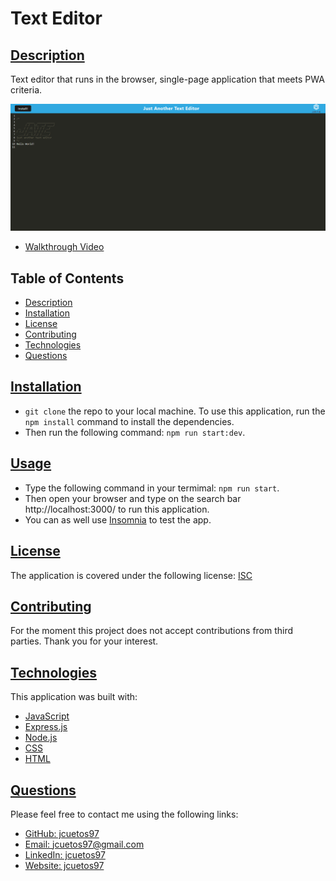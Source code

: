 # Text Editor

## [Description](#table-of-contents)
Text editor that runs in the browser, single-page application that meets PWA criteria.

![Demo](./demo/SS.png)

- [Walkthrough Video](./demo/Demo%20Video.webm)

## Table of Contents
* [Description](#description)
* [Installation](#installation)
* [License](#license)
* [Contributing](#contributing)
* [Technologies](#technologies)
* [Questions](#questions)

## [Installation](#table-of-contents)

- `git clone` the repo to your local machine. To use this application, run the `npm install` command to install the dependencies. 
- Then run the following command: `npm run start:dev`.

## [Usage](#table-of-contents)
- Type the following command in your termimal: `npm run start`.
- Then open your browser and type on the search bar http://localhost:3000/ to run this application.
- You can as well use [Insomnia](https://insomnia.rest/download) to test the app. 

## [License](#table-of-contents)

The application is covered under the following license:
[ISC](https://choosealicense.com/licenses/isc)


## [Contributing](#table-of-contents)

For the moment this project does not accept contributions from third parties. Thank you for your interest.

## [Technologies](#table-of-contents)

This application was built with: 
- [JavaScript](https://developer.mozilla.org/en-US/docs/Web/JavaScript)
- [Express.js](https://expressjs.com/)
- [Node.js](https://nodejs.org/ne/)
- [CSS](https://developer.mozilla.org/en-US/docs/Web/CSS)
- [HTML](https://developer.mozilla.org/en-US/docs/Web/HTML)

## [Questions](#table-of-contents)

Please feel free to contact me using the following links:
* [GitHub: jcuetos97](https://github.com/jcuetos97)
* [Email: jcuetos97@gmail.com](mailto:jcuetos97@gmail.com)
* [LinkedIn: jcuetos97](https://www.linkedin.com/in/jcuetos97/)
* [Website: jcuetos97](https://jcuetos97.github.io/Web-Developer-Portfolio/)
  